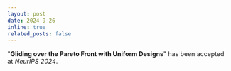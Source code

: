```yaml
---
layout: post
date: 2024-9-26 
inline: true
related_posts: false
---
```


"**Gliding over the Pareto Front with Uniform Designs**" has been accepted at *NeurIPS 2024*. 
